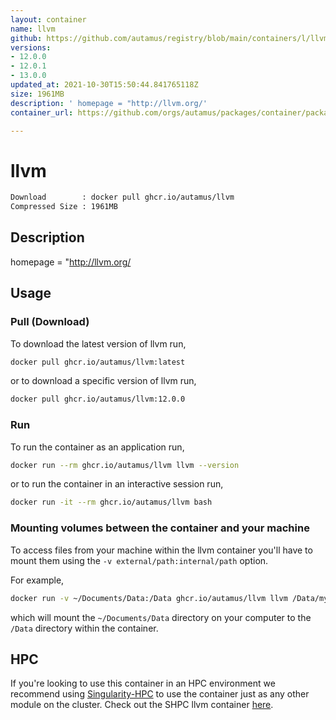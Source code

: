 ```yaml
---
layout: container
name: llvm
github: https://github.com/autamus/registry/blob/main/containers/l/llvm/spack.yaml
versions:
- 12.0.0
- 12.0.1
- 13.0.0
updated_at: 2021-10-30T15:50:44.841765118Z
size: 1961MB
description: ' homepage = "http://llvm.org/'
container_url: https://github.com/orgs/autamus/packages/container/package/llvm

---
```

# llvm
```bash 
Download        : docker pull ghcr.io/autamus/llvm
Compressed Size : 1961MB
```

## Description
 homepage = "http://llvm.org/

## Usage
### Pull (Download)
To download the latest version of llvm run,

```bash
docker pull ghcr.io/autamus/llvm:latest
```

or to download a specific version of llvm run,

```bash
docker pull ghcr.io/autamus/llvm:12.0.0
```
### Run
To run the container as an application run,
```bash
docker run --rm ghcr.io/autamus/llvm llvm --version
```

or to run the container in an interactive session run,
```bash
docker run -it --rm ghcr.io/autamus/llvm bash
```

### Mounting volumes between the container and your machine
To access files from your machine within the llvm container you'll have to mount them using the `-v external/path:internal/path` option.

For example,
```bash
docker run -v ~/Documents/Data:/Data ghcr.io/autamus/llvm llvm /Data/myData.csv
```
which will mount the `~/Documents/Data` directory on your computer to the `/Data` directory within the container.

## HPC
If you're looking to use this container in an HPC environment we recommend using [Singularity-HPC](https://singularity-hpc.readthedocs.io) to use the container just as any other module on the cluster. Check out the SHPC llvm container [here](https://singularityhub.github.io/singularity-hpc/r/ghcr.io-autamus-llvm/).